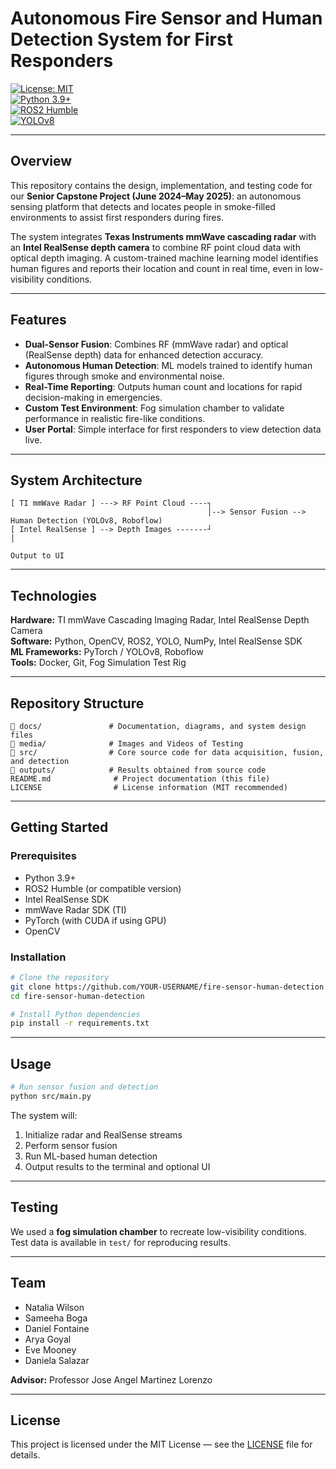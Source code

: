 # Autonomous Fire Sensor and Human Detection System for First Responders  
[![License: MIT](https://img.shields.io/badge/License-MIT-yellow.svg)](LICENSE)  
[![Python 3.9+](https://img.shields.io/badge/python-3.9+-blue.svg)](https://www.python.org/)  
[![ROS2 Humble](https://img.shields.io/badge/ROS2-Humble-blue.svg)](https://docs.ros.org/en/humble/)  
[![YOLOv8](https://img.shields.io/badge/YOLO-v8-red.svg)](https://github.com/ultralytics/ultralytics)  

---

## Overview
This repository contains the design, implementation, and testing code for our **Senior Capstone Project (June 2024–May 2025)**: an autonomous sensing platform that detects and locates people in smoke-filled environments to assist first responders during fires.

The system integrates **Texas Instruments mmWave cascading radar** with an **Intel RealSense depth camera** to combine RF point cloud data with optical depth imaging. A custom-trained machine learning model identifies human figures and reports their location and count in real time, even in low-visibility conditions.

---

## Features
- **Dual-Sensor Fusion**: Combines RF (mmWave radar) and optical (RealSense depth) data for enhanced detection accuracy.  
- **Autonomous Human Detection**: ML models trained to identify human figures through smoke and environmental noise.  
- **Real-Time Reporting**: Outputs human count and locations for rapid decision-making in emergencies.  
- **Custom Test Environment**: Fog simulation chamber to validate performance in realistic fire-like conditions.  
- **User Portal**: Simple interface for first responders to view detection data live.  

---

## System Architecture
```
[ TI mmWave Radar ] ---> RF Point Cloud ----┐
                                            │--> Sensor Fusion --> Human Detection (YOLOv8, Roboflow)
[ Intel RealSense ] --> Depth Images -------┘                         │
                                                                    Output to UI
```

---

## Technologies
**Hardware:** TI mmWave Cascading Imaging Radar, Intel RealSense Depth Camera  
**Software:** Python, OpenCV, ROS2, YOLO, NumPy, Intel RealSense SDK  
**ML Frameworks:** PyTorch / YOLOv8, Roboflow  
**Tools:** Docker, Git, Fog Simulation Test Rig  

---

## Repository Structure
```
📂 docs/               # Documentation, diagrams, and system design files
📂 media/              # Images and Videos of Testing
📂 src/                # Core source code for data acquisition, fusion, and detection
📂 outputs/            # Results obtained from source code
README.md              # Project documentation (this file)
LICENSE                # License information (MIT recommended)
```

---

## Getting Started

### Prerequisites
- Python 3.9+
- ROS2 Humble (or compatible version)
- Intel RealSense SDK
- mmWave Radar SDK (TI)
- PyTorch (with CUDA if using GPU)
- OpenCV

### Installation
```bash
# Clone the repository
git clone https://github.com/YOUR-USERNAME/fire-sensor-human-detection.git
cd fire-sensor-human-detection

# Install Python dependencies
pip install -r requirements.txt
```

---

## Usage
```bash
# Run sensor fusion and detection
python src/main.py
```
The system will:
1. Initialize radar and RealSense streams  
2. Perform sensor fusion  
3. Run ML-based human detection  
4. Output results to the terminal and optional UI  

---

## Testing
We used a **fog simulation chamber** to recreate low-visibility conditions.  
Test data is available in `test/` for reproducing results.

---

## Team
- Natalia Wilson
- Sameeha Boga  
- Daniel Fontaine  
- Arya Goyal  
- Eve Mooney  
- Daniela Salazar  
  

**Advisor:** Professor Jose Angel Martinez Lorenzo  

---

## License
This project is licensed under the MIT License — see the [LICENSE](LICENSE) file for details.

